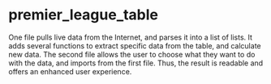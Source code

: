 # premier_league_table
One file pulls live data from the Internet, and parses it into a list of lists. It adds several functions to extract specific data from the table, and calculate new data. The second file allows the user to choose what they want to do with the data, and imports from the first file. Thus, the result is readable and offers an enhanced user experience.
